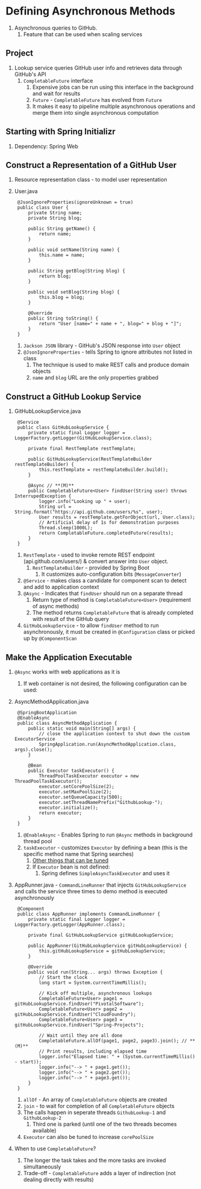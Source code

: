 # Defining Asynchronous Methods #
1. Asynchronous queries to GitHub.
	1. Feature that can be used when scaling services

## Project ##
1. Lookup service queries GitHub user info and retrieves data through GitHub's API
	1. `CompletableFuture` interface
		1. Expensive jobs can be run using this interface in the background and wait for results
		2. `Future` - `CompletableFuture` has evolved from `Future`
		3. It makes it easy to pipeline multiple asynchronous operations and merge them into single asynchronous computation

## Starting with Spring Initializr ##
1. Dependency: Spring Web

## Construct a Representation of a GitHub User ##
1. Resource representation class - to model user representation
2. User.java

		@JsonIgnoreProperties(ignoreUnknown = true)
		public class User {
			private String name;
			private String blog;
			
			public String getName() {
				return name;
			}
			
			public void setName(String name) {
				this.name = name;
			}
			
			public String getBlog(String blog) {
				return blog;
			}
			
			public void setBlog(String blog) {
				this.blog = blog;
			}
			
			@Override
			public String toString() {
				return "User [name=" + name + ", blog=" + blog + "]";
			}
		}
		
	1. `Jackson JSON` library - GitHub's JSON response into `User` object
	2. `@JsonIgnoreProperties` - tells Spring to ignore attributes not listed in class
		1. The technique is used to make REST calls and produce domain objects
		2. `name` and `blog` URL are the only properties grabbed

## Construct a GitHub Lookup Service ##
1. GitHubLookupService.java

		@Service
		public class GitHubLookupService {
			private static final Logger logger = LoggerFactory.getLogger(GitHubLookupService.class);
			
			private final RestTemplate restTemplate;
			
			public GitHubLookupService(RestTemplateBuilder restTemplateBuilder) {
				this.restTemplate = restTemplateBuilder.build();
			}
			
			@Async // **(M)**
			public CompletableFuture<User> findUser(String user) throws InterrupedException {
				logger.info("Looking up " + user);
				String url = String.format("https://api.github.com/users/%s", user);
				User results = restTemplate.getForObject(url, User.class);
				// Artificial delay of 1s for demonstration purposes
				Thread.sleep(1000L);
				return CompletableFuture.completedFuture(results);
			}
		}
		
	1. `RestTemplate` - used to invoke remote REST endpoint (api.github.com/users/) & convert answer into `User` object.
		1. `RestTemplateBuilder` - provided by Spring Boot
			1. It customizes auto-configuration bits (`MessageConverter`)
	2. `@Service` - makes class a candidate for component scan to detect and add to application context
	3. `@Async` - Indicates that `findUser` should run on a separate thread
		1. Return type of method is `CompletableFuture<User>` (requirement of async methods)
		2. The method returns `CompletableFuture` that is already completed with result of the GitHub query
	4. `GitHubLookupService` - to allow `findUser` method to run asynchronously, it must be created in `@Configuration` class or picked up by `@ComponentScan`

## Make the Application Executable ##
1. `@Async` works with web applications as it is
	1. If web container is not desired, the following configuration can be used:
2. AsyncMethodApplication.java

		@SpringBootApplication
		@EnableAsync
		public class AsyncMethodApplication {
			public static void main(String[] args) {
				// close the application context to shut down the custom ExecutorService
				SpringApplication.run(AsyncMethodApplication.class, args).close();
			}
			
			@Bean
			public Executor taskExecutor() {
				ThreadPoolTaskExecutor executor = new ThreadPoolTaskExecutor();
				executor.setCorePoolSize(2);
				executor.setMaxPoolSize(2);
				executor.setQueueCapacity(500);
				executor.setThreadNamePrefix("GithubLookup-");
				executor.initialize();
				return executor;
			}
		}
		
	1. `@EnableAsync` - Enables Spring to run `@Async` methods in background thread pool
	2. `taskExecutor` - customizes `Executor` by defining a bean (this is the specific method name that Spring searches)
		1. [Other things that can be tuned](https://docs.spring.io/spring-framework/docs/current/spring-framework-reference/integration.html#scheduling-task-executor)
		2. If `Executor` bean is not defined:
			1. Spring defines `SimpleAsyncTaskExecutor` and uses it
3. AppRunner.java - `CommandLineRunner` that injects `GitHubLookupService` and calls the service three times to demo method is executed asynchronously

		@Component
		public class AppRunner implements CommandLineRunner {
			private static final Logger logger = LoggerFactory.getLogger(AppRunner.class);
			
			private final GitHubLookupService gitHubLookupService;
			
			public AppRunner(GitHubLookupService gitHubLookupService) {
				this.gitHubLookupService = gitHubLookupService;
			}
			
			@Override
			public void run(String... args) throws Exception {
				// Start the clock
				long start = System.currentTimeMillis();
				
				// Kick off multiple, asynchronous lookups
				CompletableFuture<User> page1 = gitHubLookupService.findUser("PivotalSoftware");
				CompletableFuture<User> page2 = gitHubLookupService.findUser("CloudFoundry");
				CompletableFuture<User> page3 = gitHubLookupService.findUser("Spring-Projects");
				
				// Wait until they are all done
				CompletableFuture.allOf(page1, page2, page3).join(); // **(M)**
				// Print results, including elapsed time
				logger.info("Elapsed time: " + (System.currentTimeMillis() - start));
				logger.info("--> " + page1.get());
				logger.info("--> " + page2.get());
				logger.info("--> " + page3.get());
			}
		}
		
	1. `allOf` - An array of `CompletableFuture` objects are created
	2. `join` - to wait for completion of all `CompletableFuture` objects
	3. The calls happen in seperate threads `GithubLookup-1` and `GithubLookup-2`
		1. Third one is parked (until one of the two threads becomes available)
	4. `Executor` can also be tuned to increase `corePoolSize`
4. When to use `CompletableFuture`?
	1. The longer the task takes and the more tasks are invoked simultaneously
	2. Trade-off - `CompletableFuture` adds a layer of indirection (not dealing directly with results)